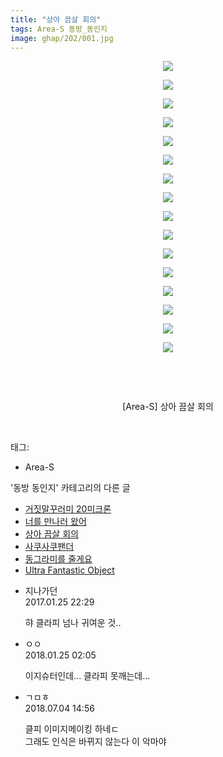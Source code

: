```yaml
---
title: "상아 끔살 회의"
tags: Area-S 동방_동인지
image: ghap/202/001.jpg
---
```

<div class="article">
<p style="text-align: center; clear: none; float: none;"><img src="{{ site.nasurl }}/ghap/202/001.jpg"/></p>
<p style="text-align: center; clear: none; float: none;"><img src="{{ site.nasurl }}/ghap/202/002.jpg"/></p>
<p style="text-align: center; clear: none; float: none;"><img src="{{ site.nasurl }}/ghap/202/003.jpg"/></p>
<p style="text-align: center; clear: none; float: none;"><img src="{{ site.nasurl }}/ghap/202/004.jpg"/></p>
<p style="text-align: center; clear: none; float: none;"><img src="{{ site.nasurl }}/ghap/202/005.jpg"/></p>
<p style="text-align: center; clear: none; float: none;"><img src="{{ site.nasurl }}/ghap/202/006.jpg"/></p>
<p style="text-align: center; clear: none; float: none;"><img src="{{ site.nasurl }}/ghap/202/007.jpg"/></p>
<p style="text-align: center; clear: none; float: none;"><img src="{{ site.nasurl }}/ghap/202/008.jpg"/></p>
<p style="text-align: center; clear: none; float: none;"><img src="{{ site.nasurl }}/ghap/202/009.jpg"/></p>
<p style="text-align: center; clear: none; float: none;"><img src="{{ site.nasurl }}/ghap/202/010.jpg"/></p>
<p style="text-align: center; clear: none; float: none;"><img src="{{ site.nasurl }}/ghap/202/011.jpg"/></p>
<p style="text-align: center; clear: none; float: none;"><img src="{{ site.nasurl }}/ghap/202/012.jpg"/></p>
<p style="text-align: center; clear: none; float: none;"><img src="{{ site.nasurl }}/ghap/202/013.jpg"/></p>
<p style="text-align: center; clear: none; float: none;"><img src="{{ site.nasurl }}/ghap/202/014.jpg"/></p>
<p style="text-align: center; clear: none; float: none;"><img src="{{ site.nasurl }}/ghap/202/015.jpg"/></p>
<p style="text-align: center; clear: none; float: none;"><img src="{{ site.nasurl }}/ghap/202/016.jpg"/></p>
<p style="text-align: center; clear: none; float: none;"><br/></p>
<p style="text-align: center; clear: none; float: none;"><br/></p>
<p style="text-align: center; clear: none; float: none;">[Area-S] 상아 끔살 회의</p>
<p><br/></p>
</div><div class="tagTrail">
<p>태그: </p>
<ul>
<li>Area-S</li>
</ul>
</div><div class="another">
<p>'동방 동인지' 카테고리의 다른 글</p>
<ul>
<li><a href="/2016-06-19-ghap_204">거짓말꾸러미 20미크론</a></li>
<li><a href="/2016-06-19-ghap_203">너를 만나러 왔어</a></li>
<li><a href="/2016-06-19-ghap_202">상아 끔살 회의</a></li>
<li><a href="/2016-06-19-ghap_201">사쿠사쿠팬더</a></li>
<li><a href="/2016-06-18-ghap_200">동그라미를 줄게요</a></li>
<li><a href="/2016-06-18-ghap_199">Ultra Fantastic Object</a></li>
</ul>
</div><div class="cb_module cb_fluid">
<div class="cb_wrt cb_profile">
<div class="comment">
<ul>
<li class="cb_thumb_off" id="comment14900297">
<div class="cb_comment_area">
<div class="cb_info_area">
<div class="cb_section">
<span class="cb_nick_name">지나가던</span>
</div>
<div class="cb_section">
<span class="cb_date">2017.01.25 22:29 </span>
</div>
</div>
<div class="cb_dsc_comment">
<p class="cb_dsc">
											햐 클라피 넘나 귀여운 것..
										</p>
</div>
</div></li>
<li class="cb_thumb_off" id="comment15182320">
<div class="cb_comment_area">
<div class="cb_info_area">
<div class="cb_section">
<span class="cb_nick_name">ㅇㅇ</span>
</div>
<div class="cb_section">
<span class="cb_date">2018.01.25 02:05 </span>
</div>
</div>
<div class="cb_dsc_comment">
<p class="cb_dsc">
											이지슈터인데... 클라피 못깨는데...
										</p>
</div>
</div></li>
<li class="cb_thumb_off" id="comment15280557">
<div class="cb_comment_area">
<div class="cb_info_area">
<div class="cb_section">
<span class="cb_nick_name">ㄱㅁㅎ</span>
</div>
<div class="cb_section">
<span class="cb_date">2018.07.04 14:56 </span>
</div>
</div>
<div class="cb_dsc_comment">
<p class="cb_dsc">
											클피 이미지메이킹 하네ㄷ<br/>
그래도 인식은 바뀌지 않는다 이 악마야
										</p>
</div>
</div></li>
</ul>
</div>
</div><!-- commentList close -->
</div>